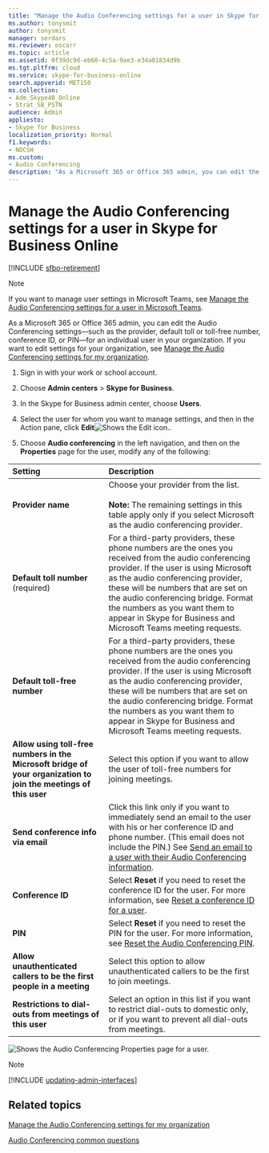 ```yaml
---
title: "Manage the Audio Conferencing settings for a user in Skype for Business Online"
ms.author: tonysmit
author: tonysmit
manager: serdars
ms.reviewer: oscarr
ms.topic: article
ms.assetid: 0f39dc9d-eb60-4c5a-9ae3-e34a01834d9b
ms.tgt.pltfrm: cloud
ms.service: skype-for-business-online
search.appverid: MET150
ms.collection: 
- Adm_Skype4B_Online
- Strat_SB_PSTN
audience: Admin
appliesto:
- Skype for Business 
localization_priority: Normal
f1.keywords:
- NOCSH
ms.custom:
- Audio Conferencing
description: "As a Microsoft 365 or Office 365 admin, you can edit the Skype for Business Online Audio Conferencing settings—such as the provider, default toll or toll-free number, conference ID, or PIN—for an individual user in your organization. "
---
```


# Manage the Audio Conferencing settings for a user in Skype for Business Online

[!INCLUDE [sfbo-retirement](../../Hub/includes/sfbo-retirement.md)]

> [!Note]
> If you want to manage user settings in Microsoft Teams, see [Manage the Audio Conferencing settings for a user in Microsoft Teams](/MicrosoftTeams/manage-the-audio-conferencing-settings-for-a-user-in-teams).

As a Microsoft 365 or Office 365 admin, you can edit the Audio Conferencing settings—such as the provider, default toll or toll-free number, conference ID, or PIN—for an individual user in your organization. If you want to edit settings for your organization, see [Manage the Audio Conferencing settings for my organization](manage-the-audio-conferencing-settings-for-my-organization.md).

 
1. Sign in with your work or school account.
    
2. Choose **Admin centers** > **Skype for Business**.
    
3. In the Skype for Business admin center, choose **Users**.
    
4. Select the user for whom you want to manage settings, and then in the Action pane, click **Edit**![Shows the Edit icon.](../images/4d8bea48-be68-4e0e-a54c-73decf7ea4ec.png).
    
5. Choose **Audio conferencing** in the left navigation, and then on the **Properties** page for the user, modify any of the following:
    
|**Setting**|**Description**|
|:-----|:-----|
|**Provider name** <br/> |Choose your provider from the list.  <br/><br/> **Note:** The remaining settings in this table apply only if you select Microsoft as the audio conferencing provider.           |
|**Default toll number** (required) <br/> |For a third-party providers, these phone numbers are the ones you received from the audio conferencing provider. If the user is using Microsoft as the audio conferencing provider, these will be numbers that are set on the audio conferencing bridge. Format the numbers as you want them to appear in Skype for Business and Microsoft Teams meeting requests.  <br/> |
|**Default toll-free number** <br/> |For a third-party providers, these phone numbers are the ones you received from the audio conferencing provider. If the user is using Microsoft as the audio conferencing provider, these will be numbers that are set on the audio conferencing bridge. Format the numbers as you want them to appear in Skype for Business and Microsoft Teams meeting requests.  <br/> |
|**Allow using toll-free numbers in the Microsoft bridge of your organization to join the meetings of this user** <br/> |Select this option if you want to allow the user of toll-free numbers for joining meetings.  <br/> |
|**Send conference info via email** <br/> |Click this link only if you want to immediately send an email to the user with his or her conference ID and phone number. (This email does not include the PIN.) See [Send an email to a user with their Audio Conferencing information](send-an-email-to-a-user-with-their-dial-in-information.md).  <br/> |
|**Conference ID** <br/> |Select **Reset** if you need to reset the conference ID for the user. For more information, see [Reset a conference ID for a user](reset-a-conference-id-for-a-user.md).  <br/> |
|**PIN** <br/> |Select **Reset** if you need to reset the PIN for the user. For more information, see [Reset the Audio Conferencing PIN](reset-the-audio-conferencing-pin.md).  <br/> |
|**Allow unauthenticated callers to be the first people in a meeting** <br/> |Select this option to allow unauthenticated callers to be the first to join meetings.  <br/> |
|**Restrictions to dial-outs from meetings of this user** <br/> |Select an option in this list if you want to restrict dial-outs to domestic only, or if you want to prevent all dial-outs from meetings.  <br/> |
  
![Shows the Audio Conferencing Properties page for a user.](../images/228550f7-92be-416d-9ab1-7c2ef54dd4e6.png)

> [!Note]
> [!INCLUDE [updating-admin-interfaces](../includes/updating-admin-interfaces.md)]

## Related topics

[Manage the Audio Conferencing settings for my organization](manage-the-audio-conferencing-settings-for-my-organization.md)

[Audio Conferencing common questions](/MicrosoftTeams/audio-conferencing-common-questions)
